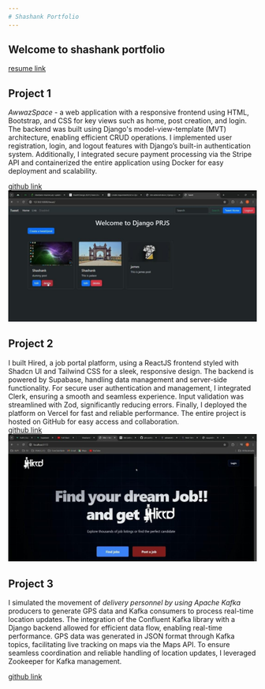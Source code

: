 ```yaml
---
# Shashank Portfolio
---
```

## Welcome to shashank portfolio
[resume link](https://drive.google.com/file/d/1nlppqxLMOSRFlP9P5mocwxOAfqXUbHTi/view?usp=sharing)

## Project 1

_AwwazSpace_ - a web application with a responsive frontend using HTML, Bootstrap, and CSS for key views such as home, post creation, and login. The backend was built using Django's model-view-template (MVT) architecture, enabling efficient CRUD operations. I implemented user registration, login, and logout features with Django’s built-in authentication system. Additionally, I integrated secure payment processing via the Stripe API and containerized the entire application using Docker for easy deployment and scalability.

[github link](https://github.com/ShashankPatil35/AwaazSpace)
![AwwazSpace](assets/img/prj-1Pic.jpeg)


## Project 2
I built Hired, a job portal platform, using a ReactJS frontend styled with Shadcn UI and Tailwind CSS for a sleek, responsive design. The backend is powered by Supabase, handling data management and server-side functionality. For secure user authentication and management, I integrated Clerk, ensuring a smooth and seamless experience. Input validation was streamlined with Zod, significantly reducing errors. Finally, I deployed the platform on Vercel for fast and reliable performance. The entire project is hosted on GitHub for easy access and collaboration.  
[github link](https://github.com/ShashankPatil35/hired-job-portal)
![Hired](assets/img/prj-2PIC.jpeg)


## Project 3

I simulated the movement of _delivery personnel by using Apache Kafka_ producers to generate GPS data and Kafka consumers to process real-time location updates. The integration of the Confluent Kafka library with a Django backend allowed for efficient data flow, enabling real-time performance. GPS data was generated in JSON format through Kafka topics, facilitating live tracking on maps via the Maps API. To ensure seamless coordination and reliable handling of location updates, I leveraged Zookeeper for Kafka management.

[github link](https://github.com/ShashankPatil35/Delivery-tracking-system-)

